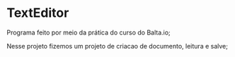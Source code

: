 # TextEditor

Programa feito por meio da prática do curso do Balta.io;

Nesse projeto fizemos um projeto de criacao de documento, leitura e salve;
